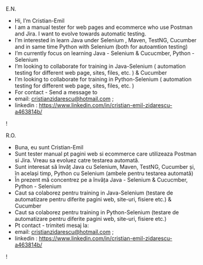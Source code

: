 E.N.
- Hi, I’m Cristian-Emil
- I am a manual tester for web pages and ecommerce who use Postman and Jira. I want to evolve towards automatic testing.
- I’m interested in learn Java under Selenium , Maven, TestNG, Cucumber and in same time Python with Selenium (both for autoamtion testing) 
- I’m currently focus on learning Java - Selenium & Cucucmber, Python - Selenium 
- I’m looking to collaborate for training in Java-Selenium ( automation testing for different web page, sites, files, etc. ) & Cucumber
- I’m looking to collaborate for training in Python-Selenium ( automation testing for different web page, sites, files, etc. )   
- For contact - Send a message to
- email: cristianzidarescu@hotmail.com ;
- linkedin : https://www.linkedin.com/in/cristian-emil-zidarescu-a463814b/


<!---
Cristian-Emil/Cristian-Emil is a ✨ special ✨ repository because its `README.md` (this file) appears on your GitHub profile.
You can click the Preview link to take a look at your changes.
--->
!

R.O.
- Buna, eu sunt Cristian-Emil
- Sunt tester manual pt pagini web si ecommerce care utilizeaza Postman si Jira. Vreau sa evoluez catre testarea automată.
- Sunt interesat să învăț Java cu Selenium, Maven, TestNG, Cucumber și, în același timp, Python cu Selenium (ambele pentru testarea automată)
- În prezent mă concentrez pe a învăța Java - Selenium & Cucucmber, Python - Selenium
- Caut sa colaborez pentru training in Java-Selenium (testare de automatizare pentru diferite pagini web, site-uri, fisiere etc.) & Cucumber
- Caut sa colaborez pentru training in Python-Selenium (testare de automatizare pentru diferite pagini web, site-uri, fisiere etc.)
- Pt contact - trimiteti mesaj la:
- email: cristianzidarescu@hotmail.com ;
- linkedin : https://www.linkedin.com/in/cristian-emil-zidarescu-a463814b/
  
!
